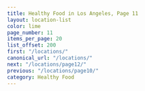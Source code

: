 ```yaml
---
title: Healthy Food in Los Angeles, Page 11
layout: location-list
color: lime
page_number: 11
items_per_page: 20
list_offset: 200
first: "/locations/"
canonical_url: "/locations/"
next: "/locations/page12/"
previous: "/locations/page10/"
category: Healthy Food
---
```


